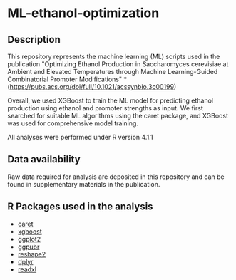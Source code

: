# ML-ethanol-optimization

## Description 
This repository represents the machine learning (ML) scripts used in the publication 
"Optimizing Ethanol Production in Saccharomyces cerevisiae at Ambient and Elevated Temperatures through Machine Learning-Guided Combinatorial Promoter Modifications" 
*(https://pubs.acs.org/doi/full/10.1021/acssynbio.3c00199)

Overall, we used XGBoost to train the ML model for predicting ethanol production using ethanol and promoter strengths as input.
We first searched for suitable ML algorithms using the caret package, and XGBoost was used for comprehensive model training.

All analyses were performed under R version 4.1.1

## Data availability
Raw data required for analysis are deposited in this repository and can be found in supplementary materials in the publication.

## R Packages used in the analysis
* [caret](https://topepo.github.io/caret/)
* [xgboost](https://xgboost.readthedocs.io/en/stable/)
* [ggplot2](https://ggplot2.tidyverse.org/)
* [ggpubr](https://cran.r-project.org/web/packages/ggpubr/index.html)
* [reshape2](https://cran.r-project.org/web/packages/reshape2/index.html)
* [dplyr](https://github.com/tidyverse/dplyr)
* [readxl](https://readxl.tidyverse.org/)
